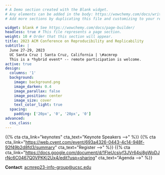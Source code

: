 ```yaml
---
# A Demo section created with the Blank widget.
# Any elements can be added in the body: https://wowchemy.com/docs/writing-markdown-latex/
# Add more sections by duplicating this file and customizing to your requirements.

widget: blank # See https://wowchemy.com/docs/page-builder/
headless: true # This file represents a page section.
weight: 10 # Order that this section will appear.
title: 2023 ACM Conference on Reproducibility and Replicability
subtitle: |
  June 27-29, 2023  
  UC Santa Cruz | Santa Cruz, California | \#acmrep  
  This is a *hybrid event* -- remote participation is welcome.
active: true
design:
  columns: '1'
  background:
    image: background.png
    image_darken: 0.4
    image_parallax: false
    image_position: center
    image_size: cover
    text_color_light: true
  spacing:
    padding: ['20px', '0', '20px', '0']
advanced:
  css_class: 
---
```

{{% cta cta_link="keynotes" cta_text="Keynote Speakers -->" %}}
{{% cta cta_link="https://web.cvent.com/event/693a4326-0443-4c14-948f-92f49b2d8fd3/summary" cta_text="Register -->" %}}
{{% cta cta_link="https://docs.google.com/document/d/1FIeUcsjyf3JVr64sj8gWoDJrNc6C0467Q0VPKKj2Ux4/edit?usp=sharing" cta_text="Agenda -->" %}}

**Contact**: [acmrep23-info-group@ucsc.edu](mailto:acmrep23-info-group@ucsc.edu)



